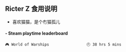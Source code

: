## Ricter Z 食用说明
- 喜欢猫猫，是个冇猫孤儿

<!-- steam-box start -->
#### - Steam playtime leaderboard
```text
🎮 World of Warships                 🕘 38 hrs 5 mins
```
<!-- Powered by https://github.com/YouEclipse/steam-box . -->
<!-- steam-box end -->
